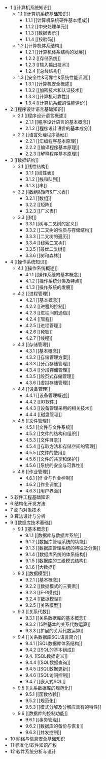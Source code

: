 - 1 [[计算机系统知识]]
	- 1.1 [[计算机系统基础知识]]
		- 1.1.1 [[计算机系统硬件基本组成]]
		- 1.1.2 [[中央处理单元]]
		- 1.1.3 [[数据表示]]
		- 1.1.4 [[校验码]]
	- 1.2 [[计算机体系结构]]
		- 1.2.1 [[计算机体系结构的发展]]
		- 1.2.2 [[存储系统]]
		- 1.2.3 [[输入输出技术]]
		- 1.2.4 [[总线结构]]
	- 1.3 [[安全性&可靠性&系统性能评测]]
		- 1.3.1 [[计算机安全概述]]
		- 1.3.2 [[加密技术和认证技术]]
		- 1.3.3 [[计算机可靠性]]
		- 1.3.4 [[计算机系统的性能评价]]
- 2 [[程序设计语言基础知识]]
	- 2.1 [[程序设计语言概述]]
		- 2.1.1 [[程序设计语言的基本概念]]
		- 2.1.2 [[程序设计语言的基本成分]]
	- 2.2 [[语言处理程序基础]]
		- 2.2.1 [[汇编程序基本原理]]
		- 2.2.2 [[编译程序基本原理]]
		- 2.2.3 [[解释程序基本原理]]
- 3 [[数据结构]]
	- 3.1 [[线性结构]]
		- 3.1.1 [[线性表]]
		- 3.1.2 [[栈和队列]]
		- 3.1.3 [[串]]
	- 3.2 [[数组&矩阵&广义表]]
		- 3.2.1 [[数组]]
		- 3.2.2 [[矩阵]]
		- 3.2.3 [[广义表]]
	- 3.3 [[树]]
		- 3.3.1 [[树与二叉树的定义]]
		- 3.3.2 [[二叉树的性质与存储结构]]
		- 3.3.3 [[二叉树的遍历]]
		- 3.3.4 [[线索二叉树]]
		- 3.3.5 [[最优二叉树]]
		- 3.3.6 [[树和森林]]
- 4 [[操作系统知识]]
	- 4.1 [[操作系统概述]]
		- 4.1.1 [[操作系统的基本概念]]
		- 4.1.2 [[操作系统分类及特点]]
		- 4.1.3 [[操作系统的发展]]
	- 4.2 [[进程管理]]
		- 4.2.1 [[基本概念]]
		- 4.2.2 [[进程的控制]]
		- 4.2.3 [[进程间的通信]]
		- 4.2.4 [[管程]]
		- 4.2.5 [[进程管理]]
		- 4.2.6 [[死锁]]
		- 4.2.7 [[线程]]
	- 4.3 [[存储管理]]
		- 4.3.1 [[基本概念]]
		- 4.3.2 [[存储管理方案]]
		- 4.3.3 [[分页存储管理]]
		- 4.3.4 [[分段存储管理]]
		- 4.3.5 [[段页式存储管理]]
		- 4.3.6 [[虚拟存储管理]]
	- 4.4 [[设备管理]]
		- 4.4.1 [[设备管理概述]]
		- 4.4.2 [[IO软件]]
		- 4.4.3 [[设备管理采用的相关技术]]
		- 4.4.4 [[磁盘管理]]
	- 4.5 [[文件管理]]
		- 4.5.1 [[文件与文件系统]]
		- 4.5.2 [[文件的结构和组织]]
		- 4.5.3 [[文件目录]]
		- 4.5.4 [[存取方法和存储空间的管理]]
		- 4.5.5 [[文件的使用]]
		- 4.5.6 [[文件的共享和保护]]
		- 4.5.6 [[系统的安全与可靠性]]
	- 4.6 [[作业管理]]
		- 4.6.1 [[作业与作业控制]]
		- 4.6.2 [[作业调度]]
		- 4.6.3 [[用户界面]]
- 5 软件工程基础知识
- 6 结构化开发方法
- 7 面向对象技术
- 8 算法设计与分析
- 9 [[数据库技术基础]]
	- 9.1 [[基本概念]]
		- 9.1.1 [[数据库与数据库系统]]
		- 9.1.2 [[数据库管理系统的功能]]
		- 9.1.3 [[数据库管理系统的特征及分类]]
		- 9.1.4 [[数据库系统的体系结构]]
		- 9.1.5 [[数据库的三级模式结构]]
		- 9.1.6 [[大数据]]
	- 9.2 [[数据模型]]
		- 9.2.1 [[基本概念]]
		- 9.2.2 [[数据模式的三要素]]
		- 9.2.3 [[E-R模式]]
		- 9.2.4 [[数据模型]]
		- 9.2.5 [[关系模型]]
	- 9.3 [[关系代数]]
		- 9.3.1 [[关系数据库的基本概念]]
		- 9.3.2 [[5种基本的关系代数运算]]
		- 9.3.3 [[扩展的关系代数运算]]
	- 9.4 [[关系数据库SQL语言简介]]
		- 9.4.1 [[SQL数据库体系结构]]
		- 9.4.2 [[SQL的基本组成]]
		- 9.4. [[SQL数据定义]]
		- 9.4.4 [[SQL数据查询]]
		- 9.4.5 [[SQL数据更新]]
		- 9.4.6 [[SQL访问控制]]
		- 9.4.7 [[嵌入式SQL]]
	- 9.5 [[关系数据库的规范化]]
		- 9.5.1 [[函数依赖]]
		- 9.5.2 [[规范化]]
		- 9.5.3 [[模式分解及分解应具有的特性]]
	- 9.6 [[数据库的控制功能]]
		- 9.6.1 [[事务管理]]
		- 9.6.2 [[数据库的备份与恢复]]
		- 9.6.3 [[并发控制]]
- 10 网络与信息安全基础知识
- 11 标准化/软件知识产权
- 12 软件系统分析与设计